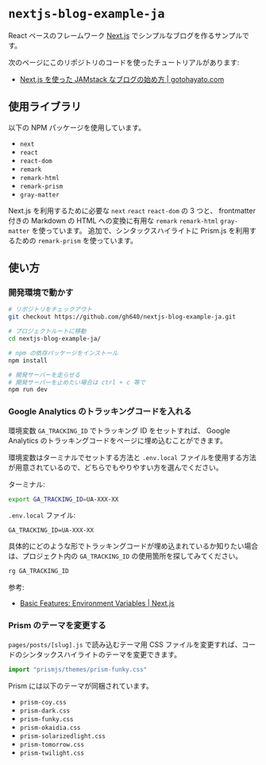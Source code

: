 # `nextjs-blog-example-ja`

React ベースのフレームワーク [Next.js](https://nextjs.org/) でシンプルなブログを作るサンプルです。

次のページにこのリポジトリのコードを使ったチュートリアルがあります:

- [Next.js を使った JAMstack なブログの始め方 | gotohayato.com](https://gotohayato.com/content/517/)

## 使用ライブラリ

以下の NPM パッケージを使用しています。

- `next`
- `react`
- `react-dom`
- `remark`
- `remark-html`
- `remark-prism`
- `gray-matter`

Next.js を利用するために必要な `next` `react` `react-dom` の 3 つと、 frontmatter 付きの Markdown の HTML への変換に有用な `remark` `remark-html` `gray-matter` を使っています。
追加で、シンタックスハイライトに Prism.js を利用するための `remark-prism` を使っています。

## 使い方

### 開発環境で動かす

```bash
# リポジトリをチェックアウト
git checkout https://github.com/gh640/nextjs-blog-example-ja.git

# プロジェクトルートに移動
cd nextjs-blog-example-ja/

# npm の依存パッケージをインストール
npm install

# 開発サーバーを走らせる
# 開発サーバーを止めたい場合は ctrl + c 等で
npm run dev
```

### Google Analytics のトラッキングコードを入れる

環境変数 `GA_TRACKING_ID` でトラッキング ID をセットすれば、 Google Analytics のトラッキングコードをページに埋め込むことができます。

環境変数はターミナルでセットする方法と `.env.local` ファイルを使用する方法が用意されているので、どちらでもやりやすい方を選んでください。

ターミナル:

```bash
export GA_TRACKING_ID=UA-XXX-XX
```

`.env.local` ファイル:

```text
GA_TRACKING_ID=UA-XXX-XX
```

具体的にどのような形でトラッキングコードが埋め込まれているか知りたい場合は、プロジェクト内の `GA_TRACKING_ID` の使用箇所を探してみてください。

```bash
rg GA_TRACKING_ID
```

参考:

- [Basic Features: Environment Variables | Next.js](https://nextjs.org/docs/basic-features/environment-variables)

### Prism のテーマを変更する

`pages/posts/[slug].js` で読み込むテーマ用 CSS ファイルを変更すれば、コードのシンタックスハイライトのテーマを変更できます。

```js
import "prismjs/themes/prism-funky.css"
```

Prism には以下のテーマが同梱されています。

- `prism-coy.css`
- `prism-dark.css`
- `prism-funky.css`
- `prism-okaidia.css`
- `prism-solarizedlight.css`
- `prism-tomorrow.css`
- `prism-twilight.css`
